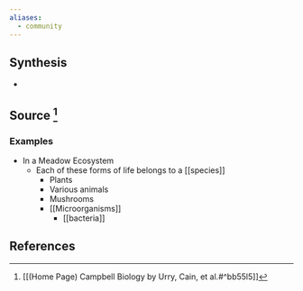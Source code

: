 ```yaml
---
aliases:
  - community
---
```

## Synthesis
- 
## Source [^1]
### Examples
- In a Meadow Ecosystem
	- Each of these forms of life belongs to a [[species]]
		- Plants
		- Various animals
		- Mushrooms
		- [[Microorganisms]]
			- [[bacteria]]

## References

[^1]: [[(Home Page) Campbell Biology by Urry, Cain, et al.#^bb55l5]]